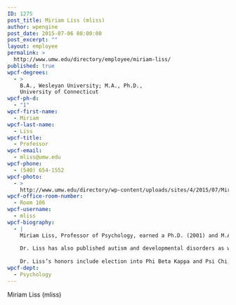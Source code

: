 ```yaml
---
ID: 1275
post_title: Miriam Liss (mliss)
author: wpengine
post_date: 2015-07-06 08:00:00
post_excerpt: ""
layout: employee
permalink: >
  http://www.umw.edu/directory/employee/miriam-liss/
published: true
wpcf-degrees:
  - >
    B.A., Wesleyan University; M.A., Ph.D.,
    University of Connecticut
wpcf-ph-d:
  - "1"
wpcf-first-name:
  - Miriam
wpcf-last-name:
  - Liss
wpcf-title:
  - Professor
wpcf-email:
  - mliss@umw.edu
wpcf-phone:
  - (540) 654-1552
wpcf-photo:
  - >
    http://www.umw.edu/directory/wp-content/uploads/sites/4/2015/07/MiriamLiss.jpg
wpcf-office-room-number:
  - Room 106
wpcf-username:
  - mliss
wpcf-biography:
  - |
    Miriam Liss, Professor of Psychology, earned a Ph.D. (2001) and M.A. (1998) in clinical psychology at the University of Connecticut, after receiving a B.A. (1995) with high honors in psychology from Wesleyan University. She is a clinical psychologist and has conducted research on parenting, division of labor and work-family balance. She is the co-author of Balancing the Big Stuff: Finding Happiness in Work, Family and Life, published by Rowman and Littlefield press.
    
    Dr. Liss has also published autism and developmental disorders as well as sensory processing sensitivity, self-injurious behaviors, and body image. She also has developed a collaborative program between UMW and the New England Center for Children (NECC) where students can spend a semester at NECC outside of Boston, performing applied behavioral analysis in a school setting and taking classes for UMW elective credit.
    
    Dr. Liss’s honors include election into Phi Beta Kappa and Psi Chi, where she was selected as the Regional Faculty Advisor Winner and supervised the chapter winning the National Chapter Award in 2006. She received the UMW Outstanding Young Faculty Member Award in 2005 and was a finalist in the SCHEV state award in 2006 and 2009 and was named one of Princeton Review’s Best 300 Professors. Her articles have been published in numerous journals including the Sex Roles, Psychology of Women Quarterly, Personality and Social Psychology Bulletin, Journal of Personality and Individual Differences, Personality, and Journal of Child Psychology and Psychiatry and Allied Disciplines. She also regularly presents at national conferences. Dr. Liss has been interviewed for her work on intensive and attachment parenting for the Washington Post, MSNBC.com, and Live Science. Many of Dr. Liss’s publications and presentations are with UMW student co-authors and she enjoys mentoring students to do research that is of publishable quality.
wpcf-dept:
  - Psychology
---
```

Miriam Liss (mliss)